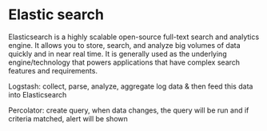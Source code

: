 # Elastic search
Elasticsearch is a highly scalable open-source full-text search and analytics engine. It allows you to store, search, and analyze big volumes of data quickly and in near real time. It is generally used as the underlying engine/technology that powers applications that have complex search features and requirements.

Logstash: collect, parse, analyze, aggregate log data & then feed this data into Elasticsearch

Percolator: create query, when data changes, the query will be run and if criteria matched, alert will be shown

